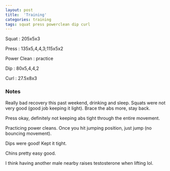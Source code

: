 ```yaml
---
layout: post
title:  'Training'
categories: training
tags: squat press powerclean dip curl
---
```


Squat       :   205x5x3

Press       :   135x5,4,4,3;115x5x2

Power Clean :   practice

Dip         :   80x5,4,4,2

Curl        :   27.5x8x3

### Notes

Really bad recovery this past weekend, drinking and sleep. Squats were not very good
(good job keeping it light). Brace the abs more, stay back.

Press okay, definitely not keeping abs tight through the entire movement.

Practicing power cleans. Once you hit jumping position, just jump (no bouncing movement).

Dips were good! Kept it tight.

Chins pretty easy good.

I think having another male nearby raises testosterone when lifting lol.
